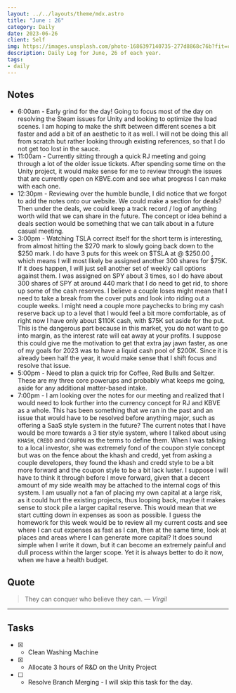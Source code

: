 ```yaml
---
layout: ../../layouts/theme/mdx.astro
title: "June : 26"
category: Daily
date: 2023-06-26
client: Self
img: https://images.unsplash.com/photo-1686397140735-277d8868c76b?fit=crop&q=85&w=1400&h=700
description: Daily Log for June, 26 of each year.
tags:
- daily
---
```


## Notes

- 6:00am - Early grind for the day! Going to focus most of the day on resolving the Steam issues for Unity and looking to optimize the load scenes. I am hoping to make the shift between different scenes a bit faster and add a bit of an aesthetic to it as well. I will not be doing this all from scratch but rather looking through existing references, so that I do not get too lost in the sauce.
- 11:00am - Currently sitting through a quick RJ meeting and going through a lot of the older issue tickets. After spending some time on the Unity project, it would make sense for me to review through the issues that are currently open on KBVE.com and see what progress I can make with each one. 
- 12:30pm - Reviewing over the humble bundle, I did notice that we forgot to add the notes onto our website. We could make a section for deals? Then under the deals, we could keep a track record / log of anything worth wild that we can share in the future. The concept or idea behind a deals section would be something that we can talk about in a future casual meeting.
- 3:00pm - Watching TSLA correct itself for the short term is interesting, from almost hitting the $270 mark to slowly going back down to the $250 mark. I do have 3 puts for this week on $TSLA at @ $250.00 , which means I will most likely be assigned another 300 shares for $75K. If it does happen, I will just sell another set of weekly call options against them. I was assigned on SPY about 3 times, so I do have about 300 shares of SPY at around 440 mark that I do need to get rid, to shore up some of the cash reserves. I believe a couple loses might mean that I need to take a break from the cover puts and look into riding out a couple weeks. I might need a couple more paychecks to bring my cash reserve back up to a level that I would feel a bit more comfortable, as of right now I have only about $110K cash, with $75K set aside for the put. This is the dangerous part because in this market, you do not want to go into margin, as the interest rate will eat away at your profits. I suppose this could give me the motivation to get that extra jay jawn faster, as one of my goals for 2023 was to have a liquid cash pool of $200K. Since it is already been half the year, it would make sense that I shift focus and resolve that issue.
- 5:00pm - Need to plan a quick trip for Coffee, Red Bulls and Seltzer. These are my three core powerups and probably what keeps me going, aside for any additional matter-based intake. 
- 7:00pm - I am looking over the notes for our meeting and realized that I would need to look further into the currency concept for RJ and KBVE as a whole. This has been something that we ran in the past and an issue that would have to be resolved before anything major, such as offering a SaaS style system in the future? The current notes that I have would be more towards a 3 tier style system, where I talked about using `KHASH`, `CREDD` and `COUPON` as the terms to define them. When I was talking to a local investor, she was extremely fond of the coupon style concept but was on the fence about the khash and credd, yet from asking a couple developers, they found the khash and credd style to be a bit more forward and the coupon style to be a bit lack luster. I suppose I will have to think it through before I move forward, given that a decent amount of my side wealth may be attached to the internal cogs of this system. I am usually not a fan of placing my own capital at a large risk, as it could hurt the existing projects, thus looping back, maybe it makes sense to stock pile a larger capital reserve. This would mean that we start cutting down in expenses as soon as possible. I guess the homework for this week would be to review all my current costs and see where I can cut expenses as fast as I can, then at the same time, look at places and areas where I can generate more capital? It does sound simple when I write it down, but it can become an extremely painful and dull process within the larger scope. Yet it is always better to do it now, when we have a health budget. 

## Quote

> They can conquer who believe they can.
> — <cite>Virgil</cite>

---

## Tasks

- [x] - Clean Washing Machine
- [x] - Allocate 3 hours of R&D on the Unity Project
- [ ] - Resolve Branch Merging - I will skip this task for the day.